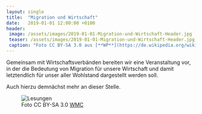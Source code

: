 ```yaml
---
layout: single
title:  "Migration und Wirtschaft"
date:   2019-01-01 12:00:00 +0100
header:
 image: /assets/images/2019-01-01-Migration-und-Wirtschaft-Header.jpg
 teaser: /assets/images/2019-01-01-Migration-und-Wirtschaft-Header.jpg
 caption: "Foto CC BY-SA 3.0 aus [**WP**](https://de.wikipedia.org/wiki/Chemiepark_Knapsack)"
---
```

Gemeinsam mit Wirtschaftsverbänden bereiten wir eine Veranstaltung vor, in der die Bedeutung von Migration für unsere Wirtschaft und damit letztendlich für unser aller Wohlstand dargestellt werden soll.

Auch hierzu demnächst mehr an dieser Stelle.

<figure  class="align-left">
  <img src="{{ site.url }}{{ site.baseurl }}/assets/images/2019-01-01-Migration-und-Wirtschaft.jpg" alt="Lesungen">
  <figcaption>Foto CC BY-SA 3.0 <a href="https://commons.wikimedia.org">WMC</a></figcaption>
</figure> 









